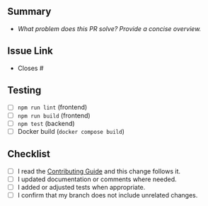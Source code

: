 ## Summary
- _What problem does this PR solve? Provide a concise overview._

## Issue Link
- Closes #

## Testing
- [ ] `npm run lint` (frontend)
- [ ] `npm run build` (frontend)
- [ ] `npm test` (backend)
- [ ] Docker build (`docker compose build`)

## Checklist
- [ ] I read the [Contributing Guide](../CONTRIBUTING.md) and this change follows it.
- [ ] I updated documentation or comments where needed.
- [ ] I added or adjusted tests when appropriate.
- [ ] I confirm that my branch does not include unrelated changes.
